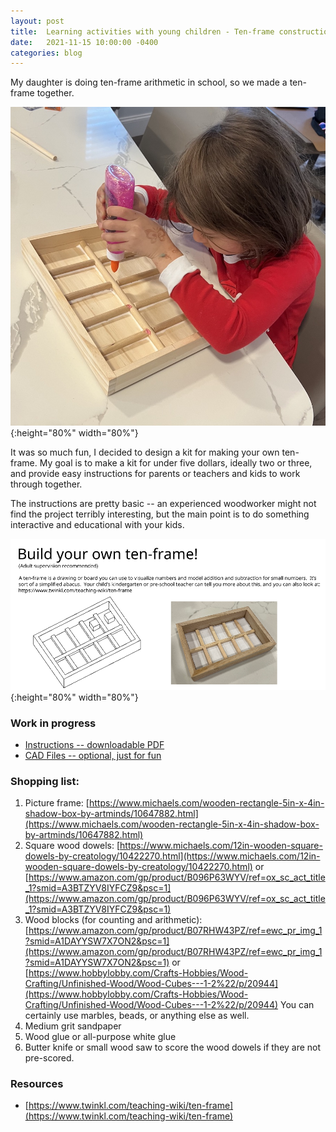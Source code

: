 ```yaml
---
layout: post
title:  Learning activities with young children - Ten-frame construction kit
date:   2021-11-15 10:00:00 -0400
categories: blog
---
```

My daughter is doing ten-frame arithmetic in school, so we made a ten-frame together.

![Ten frame in progress](/assets/images/ten_frame_progress.jpg){:height="80%" width="80%"}

It was so much fun, I decided to design a kit for making your own ten-frame.
My goal is to make a kit for under five dollars, ideally two or three, and provide easy instructions for parents or teachers and kids to work through together.

The instructions are pretty basic --
an experienced woodworker might not find the project terribly interesting, but the main point is to do something interactive and educational with your kids.

![Ten frame kit](/assets/images/ten_frame.png){:height="80%" width="80%"}

### Work in progress

* [Instructions -- downloadable PDF](/assets/images/ten_frame.pdf)
* [CAD Files -- optional, just for fun](https://cad.onshape.com/documents/033ab6e463a810fad8bfef37/w/a2aa6eac0668a06b18d959c6/e/ce30e75c3017520dc9c206f1)

### Shopping list:

1.  Picture frame: [https://www.michaels.com/wooden-rectangle-5in-x-4in-shadow-box-by-artminds/10647882.html](https://www.michaels.com/wooden-rectangle-5in-x-4in-shadow-box-by-artminds/10647882.html)
2.  Square wood dowels: [https://www.michaels.com/12in-wooden-square-dowels-by-creatology/10422270.html](https://www.michaels.com/12in-wooden-square-dowels-by-creatology/10422270.html)
or [https://www.amazon.com/gp/product/B096P63WYV/ref=ox_sc_act_title_1?smid=A3BTZYV8IYFCZ9&psc=1](https://www.amazon.com/gp/product/B096P63WYV/ref=ox_sc_act_title_1?smid=A3BTZYV8IYFCZ9&psc=1)
3.  Wood blocks (for counting and arithmetic): [https://www.amazon.com/gp/product/B07RHW43PZ/ref=ewc_pr_img_1?smid=A1DAYYSW7X7ON2&psc=1](https://www.amazon.com/gp/product/B07RHW43PZ/ref=ewc_pr_img_1?smid=A1DAYYSW7X7ON2&psc=1) or
[https://www.hobbylobby.com/Crafts-Hobbies/Wood-Crafting/Unfinished-Wood/Wood-Cubes---1-2%22/p/20944](https://www.hobbylobby.com/Crafts-Hobbies/Wood-Crafting/Unfinished-Wood/Wood-Cubes---1-2%22/p/20944)
You can certainly use marbles, beads, or anything else as well.
4.  Medium grit sandpaper
5.  Wood glue or all-purpose white glue
6.  Butter knife or small wood saw to score the wood dowels if they are not pre-scored.

### Resources

* [https://www.twinkl.com/teaching-wiki/ten-frame](https://www.twinkl.com/teaching-wiki/ten-frame)

